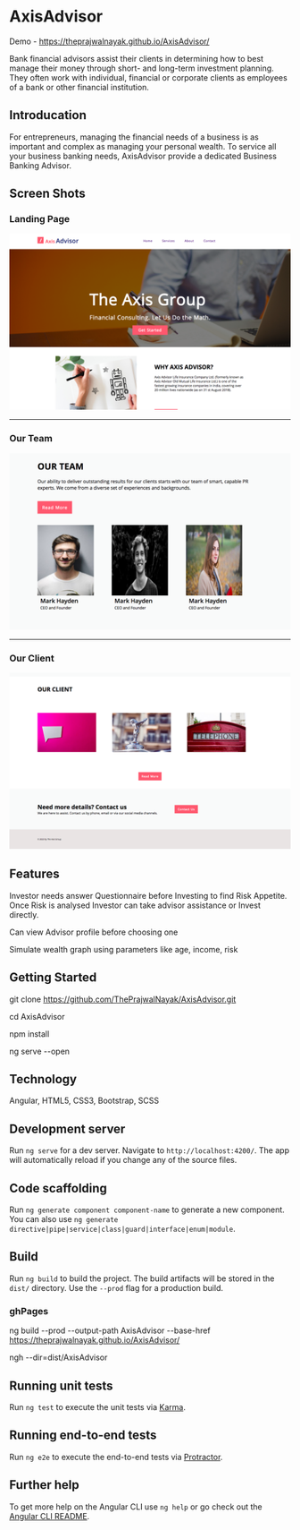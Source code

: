 # AxisAdvisor

Demo -  https://theprajwalnayak.github.io/AxisAdvisor/

Bank financial advisors assist their clients in determining how to best manage their money through short- and long-term investment planning. They often work with individual, financial or corporate clients as employees of a bank or other financial institution.


## Introducation

For entrepreneurs, managing the financial needs of a business is as important and complex as managing your personal wealth. To service all your business banking needs, AxisAdvisor provide a dedicated Business Banking Advisor.
  
## Screen Shots

### Landing Page
![](./ScreenShots/Landing%20Page.png)

---

### Our Team
![](./ScreenShots/Our%20Team.png)

---

### Our Client
![](./ScreenShots/Our%20Client.png)


## Features
Investor needs answer Questionnaire before Investing to find Risk Appetite. Once Risk is analysed Investor can take advisor assistance or Invest directly.

Can view Advisor profile before choosing one

Simulate wealth graph using parameters like age, income, risk 

## Getting Started

git clone https://github.com/ThePrajwalNayak/AxisAdvisor.git

cd AxisAdvisor

npm install

ng serve --open

## Technology

Angular, HTML5, CSS3, Bootstrap, SCSS

## Development server

Run `ng serve` for a dev server. Navigate to `http://localhost:4200/`. The app will automatically reload if you change any of the source files.

## Code scaffolding

Run `ng generate component component-name` to generate a new component. You can also use `ng generate directive|pipe|service|class|guard|interface|enum|module`.

## Build

Run `ng build` to build the project. The build artifacts will be stored in the `dist/` directory. Use the `--prod` flag for a production build.

### ghPages
ng build --prod --output-path AxisAdvisor --base-href https://theprajwalnayak.github.io/AxisAdvisor/

ngh --dir=dist/AxisAdvisor


## Running unit tests

Run `ng test` to execute the unit tests via [Karma](https://karma-runner.github.io).

## Running end-to-end tests

Run `ng e2e` to execute the end-to-end tests via [Protractor](http://www.protractortest.org/).

## Further help

To get more help on the Angular CLI use `ng help` or go check out the [Angular CLI README](https://github.com/angular/angular-cli/blob/master/README.md).
